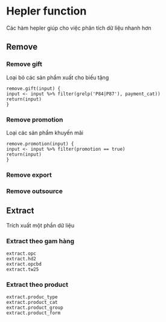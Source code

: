 # Hepler function
Các hàm hepler giúp cho việc phân tích dữ liệu nhanh hơn

## Remove
### Remove gift
Loại bỏ các sản phẩm xuất cho biếu tặng
```
remove.gift(input) {
input <- input %>% filter(grelp('P84|P87'), payment_cat))
return(input)
}
```

### Remove promotion
Loại các sản phẩm khuyến mãi
```
remove.promotion(input) {
input <- input %>% filter(promotion == true)
return(input)
}
```

### Remove export
### Remove outsource

## Extract
Trích xuất một phần dữ liệu
### Extract theo gam hàng
```
extract.opc
extract.hd2
extract.opcbd
extract.tw25
```
### Extract theo product
```
extract.produc_type
extract.product_cat
extract.product_group
extract.product_form
```
